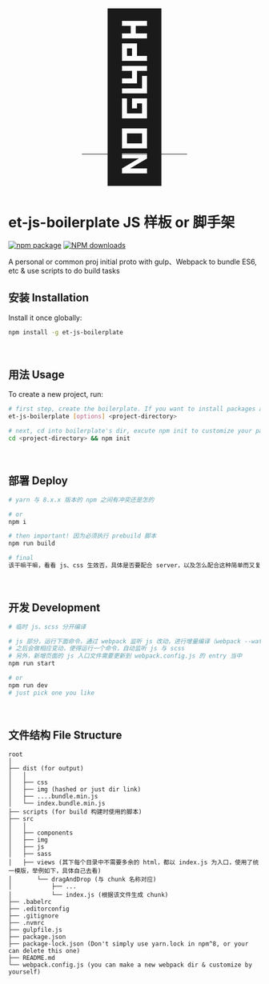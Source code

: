 <p align="center">
  <a href="https://www.npmjs.com/package/et-js-boilerplate">
    <!-- <img width="320" alt="🔨" src="https://t.alipayobjects.com/images/rmsweb/T1B9hfXcdvXXXXXXXX.svg"> -->
    <span style="font-size: 320px;">🔨</span>
  </a>
</p>

# et-js-boilerplate JS 样板 or 脚手架

[![npm package](https://img.shields.io/npm/v/et-js-boilerplate.svg?style=flat-square)](https://www.npmjs.org/package/et-js-boilerplate)
[![NPM downloads](https://img.shields.io/npm/dm/et-js-boilerplate.svg?style=flat-square)](https://npmjs.org/package/et-js-boilerplate)

A personal or common proj initial proto with gulp、Webpack to bundle ES6, etc & use scripts to do build tasks


## 安装 Installation
Install it once globally:
```sh
npm install -g et-js-boilerplate
```

<br />

## 用法 Usage 
To create a new project, run:
```sh
# first step, create the boilerplate. If you want to install packages automatically, please add -i
et-js-boilerplate [options] <project-directory>

# next, cd into boilerplate's dir, excute npm init to customize your package.json
cd <project-directory> && npm init
```

<br />

## 部署 Deploy

```sh
# yarn 与 8.x.x 版本的 npm 之间有冲突还是怎的

# or
npm i

# then important! 因为必须执行 prebuild 脚本
npm run build

# final
该干嘛干嘛，看看 js、css 生效否，具体是否要配合 server，以及怎么配合这种简单而又复杂的事不要来问我！
```

<br />

## 开发 Development
```sh
# 临时 js、scss 分开编译

# js 部分，运行下面命令，通过 webpack 监听 js 改动，进行增量编译（webpack --watch 也是在内存中还是直接被编译到 dist？）
# 之后会做相应变动，使得运行一个命令，自动监听 js 与 scss
# 另外，新增页面的 js 入口文件需要更新到 webpack.config.js 的 entry 当中
npm run start

# or
npm run dev
# just pick one you like

```

<br />

## 文件结构 File Structure
```
root
│  
├── dist (for output)
│   │  
│   ├── css
│   ├── img (hashed or just dir link)
│   ├── ....bundle.min.js
│   └── index.bundle.min.js
├── scripts (for build 构建时使用的脚本)
├── src
│   │  
│   ├── components
│   ├── img
│   ├── js
│   ├── sass
│   ├── views (其下每个目录中不需要多余的 html，都以 index.js 为入口，使用了统一模版，举例如下，具体自己去看)
│       └── dragAndDrop (与 chunk 名称对应)
│           ├── ...
│           └── index.js (根据该文件生成 chunk)
├── .babelrc
├── .editorconfig
├── .gitignore
├── .nvmrc
├── gulpfile.js
├── package.json
├── package-lock.json (Don't simply use yarn.lock in npm^8, or your can delete this one)
├── README.md
└── webpack.config.js (you can make a new webpack dir & customize by yourself)
```
